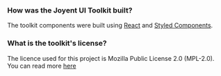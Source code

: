 ### How was the Joyent UI Toolkit built?

The toolkit components were built using
[React](https://facebook.github.io/react/) and
[Styled Components](http://styled-components.com).

### What is the toolkit's license?

The licence used for this project is Mozilla Public License 2.0 (MPL-2.0). You
can read more
[here](<https://tldrlegal.com/license/mozilla-public-license-2.0-(mpl-2)>)
